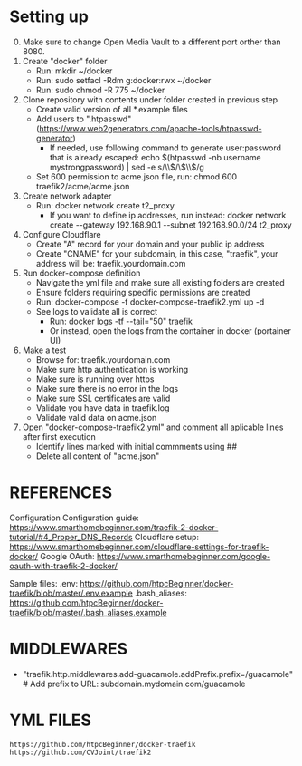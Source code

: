 # Setting up 

0) Make sure to change Open Media Vault to a different port orther than 8080.
1) Create "docker" folder
    - Run: mkdir ~/docker
    - Run: sudo setfacl -Rdm g:docker:rwx ~/docker
    - Run: sudo chmod -R 775 ~/docker
2) Clone repository with contents under folder created in previous step
    - Create valid version of all *.example files
    - Add users to ".htpasswd" (https://www.web2generators.com/apache-tools/htpasswd-generator)
        - If needed, use following command to generate user:password that is already escaped: echo $(htpasswd -nb username mystrongpassword) | sed -e s/\\$/\\$\\$/g
    - Set 600 permission to acme.json file, run: chmod 600 traefik2/acme/acme.json
3) Create network adapter
    - Run: docker network create t2_proxy
        - If you want to define ip addresses, run instead: docker network create --gateway 192.168.90.1 --subnet 192.168.90.0/24 t2_proxy
4) Configure Cloudflare
    - Create "A" record for your domain and your public ip address
    - Create "CNAME" for your subdomain, in this case, "traefik", your address will be: traefik.yourdomain.com
5) Run docker-compose definition
    - Navigate the yml file and make sure all existing folders are created
    - Ensure folders requiring specific permissions are created
    - Run: docker-compose -f docker-compose-traefik2.yml up -d
    - See logs to validate all is correct
        - Run: docker logs -tf --tail="50" traefik
        - Or instead, open the logs from the container in docker (portainer UI)
6) Make a test
    - Browse for: traefik.yourdomain.com
    - Make sure http authentication is working
    - Make sure is running over https
    - Make sure there is no error in the logs
    - Make sure SSL certificates are valid
    - Validate you have data in traefik.log
    - Validate valid data on acme.json
7) Open "docker-compose-traefik2.yml" and comment all aplicable lines after first execution
    - Identify lines marked with initial commments using ##
    - Delete all content of "acme.json"

# REFERENCES

Configuration
    Configuration guide: https://www.smarthomebeginner.com/traefik-2-docker-tutorial/#4_Proper_DNS_Records
    Cloudflare setup: https://www.smarthomebeginner.com/cloudflare-settings-for-traefik-docker/
    Google OAuth: https://www.smarthomebeginner.com/google-oauth-with-traefik-2-docker/

Sample files: 
    .env: https://github.com/htpcBeginner/docker-traefik/blob/master/.env.example
    .bash_aliases: https://github.com/htpcBeginner/docker-traefik/blob/master/.bash_aliases.example

# MIDDLEWARES

- "traefik.http.middlewares.add-guacamole.addPrefix.prefix=/guacamole" # Add prefix to URL: subdomain.mydomain.com/guacamole

# YML FILES

    https://github.com/htpcBeginner/docker-traefik
    https://github.com/CVJoint/traefik2
    